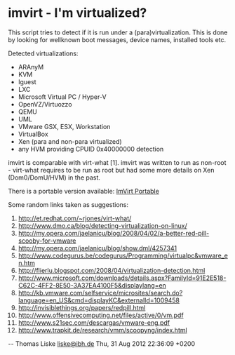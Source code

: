 imvirt - I'm virtualized?
=========================

This script tries to detect if it is run under a (para)virtualization.
This is done by looking for wellknown boot messages, device names,
installed tools etc.

Detected virtualizations:
 - ARAnyM
 - KVM
 - lguest
 - LXC
 - Microsoft Virtual PC / Hyper-V
 - OpenVZ/Virtuozzo
 - QEMU
 - UML
 - VMware GSX, ESX, Workstation
 - VirtualBox
 - Xen (para and non-para virtualized)
 - any HVM providing CPUID 0x40000000 detection

imvirt is comparable with virt-what [1]. imvirt was written to run as
non-root - virt-what requires to be run as root but had some more
details on Xen (Dom0/DomU/HVM) in the past.

There is a portable version available: [ImVirt Portable](imvirt/tree/master/PORTABLE.md)

Some random links taken as suggestions:

1. http://et.redhat.com/~rjones/virt-what/
2. http://www.dmo.ca/blog/detecting-virtualization-on-linux/
3. http://my.opera.com/jaelanicu/blog/2008/04/02/a-better-red-pill-scooby-for-vmware
4. http://my.opera.com/jaelanicu/blog/show.dml/4257341
5. http://www.codegurus.be/codegurus/Programming/virtualpc&vmware_en.htm
6. http://flierlu.blogspot.com/2008/04/virtualization-detection.html
7. http://www.microsoft.com/downloads/details.aspx?FamilyId=91E2E518-C62C-4FF2-8E50-3A37EA4100F5&displaylang=en
8. http://kb.vmware.com/selfservice/microsites/search.do?language=en_US&cmd=displayKC&externalId=1009458
9. http://invisiblethings.org/papers/redpill.html
10. http://www.offensivecomputing.net/files/active/0/vm.pdf
11. http://www.s21sec.com/descargas/vmware-eng.pdf
12. http://www.trapkit.de/research/vmm/scoopyng/index.html

 -- Thomas Liske <liske@ibh.de>  Thu, 31 Aug 2012 22:36:09 +0200
